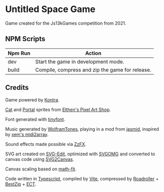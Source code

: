 # Untitled Space Game

Game created for the Js13kGames competition from 2021.

## NPM Scripts

| Npm Run | Action                                          |
| ------- | ----------------------------------------------- |
| dev     | Start the game in development mode.             |
| build   | Compile, compress and zip the game for release. |

## Credits

Game powered by [Kontra](https://straker.github.io/kontra/).

[Cat](https://elthen.itch.io/2d-pixel-art-cat-sprites) and [Portal](https://elthen.itch.io/2d-pixel-art-portal-sprites) sprites from [Elthen's Pixel Art Shop](https://itch.io/profile/elthen).

Font generated with [tinyfont](https://github.com/darkwebdev/tinyfont.js).

Music generated by [WolframTones](https://tones.wolfram.com/), playing in a mod from [jasmid](https://github.com/gasman/jasmid), inspired by [xem's midi2array](https://xem.github.io/midi2array/).

Sound effects made possible via [ZzFX](https://killedbyapixel.github.io/ZzFX/).

SVG art created on [SVG-Edit](https://github.com/SVG-Edit/svgedit), optimized with [SVGOMG](https://jakearchibald.github.io/svgomg/) and converted to canvas code using [SVG2Canvas](https://github.com/samsha/svg2canvas).

Canvas scaling based on [math-fit](https://github.com/nk-components/math-fit).

Code written in [Typescript](https://www.typescriptlang.org/), compiled by [Vite](https://vitejs.dev/), compressed by [Roadroller](https://lifthrasiir.github.io/roadroller/) + [BestZip](https://github.com/nfriedly/node-bestzip) + [ECT](https://github.com/CT1994/ect-bin).
